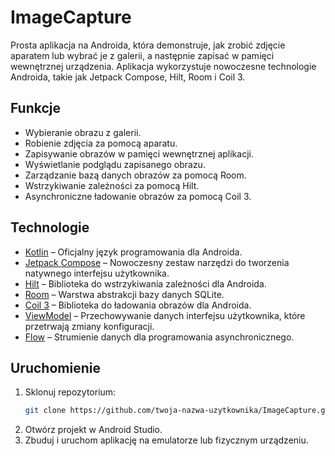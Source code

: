 # ImageCapture

Prosta aplikacja na Androida, która demonstruje, jak zrobić zdjęcie aparatem lub wybrać je z galerii, a następnie zapisać w pamięci wewnętrznej urządzenia. Aplikacja wykorzystuje nowoczesne technologie Androida, takie jak Jetpack Compose, Hilt, Room i Coil 3.

## Funkcje

*   Wybieranie obrazu z galerii.
*   Robienie zdjęcia za pomocą aparatu.
*   Zapisywanie obrazów w pamięci wewnętrznej aplikacji.
*   Wyświetlanie podglądu zapisanego obrazu.
*   Zarządzanie bazą danych obrazów za pomocą Room.
*   Wstrzykiwanie zależności za pomocą Hilt.
*   Asynchroniczne ładowanie obrazów za pomocą Coil 3.

## Technologie

*   [Kotlin](https://kotlinlang.org/) – Oficjalny język programowania dla Androida.
*   [Jetpack Compose](https://developer.android.com/jetpack/compose) – Nowoczesny zestaw narzędzi do tworzenia natywnego interfejsu użytkownika.
*   [Hilt](https://dagger.dev/hilt/) – Biblioteka do wstrzykiwania zależności dla Androida.
*   [Room](https://developer.android.com/training/data-storage/room) – Warstwa abstrakcji bazy danych SQLite.
*   [Coil 3](https://coil-kt.github.io/coil/) – Biblioteka do ładowania obrazów dla Androida.
*   [ViewModel](https://developer.android.com/topic/libraries/architecture/viewmodel) – Przechowywanie danych interfejsu użytkownika, które przetrwają zmiany konfiguracji.
*   [Flow](https://developer.android.com/kotlin/flow) – Strumienie danych dla programowania asynchronicznego.

## Uruchomienie

1.  Sklonuj repozytorium:
    ```bash
    git clone https://github.com/twoja-nazwa-uzytkownika/ImageCapture.git
    ```
2.  Otwórz projekt w Android Studio.
3.  Zbuduj i uruchom aplikację na emulatorze lub fizycznym urządzeniu.

